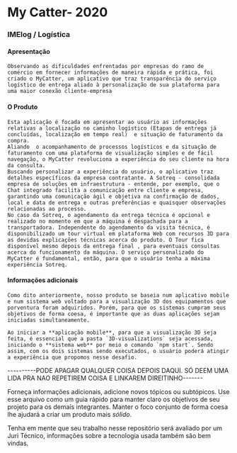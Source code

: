 # My Catter- 2020
### IMElog / Logística

#### Apresentação 

    Observando as dificuldades enfrentadas por empresas do ramo de comércio em fornecer informações de maneira rápida e prática, foi criado o MyCatter, um aplicativo que traz transparência do serviço logístico de entrega aliado à personalização de sua plataforma para uma maior conexão cliente-empresa


#### O Produto

    Esta aplicação é focada em apresentar ao usuário as informações relativas a localização no caminho logístico (Etapas de entrega já concluídas, localização em tempo real)  e situação de faturamento da compra.
    Aliando  o acompanhamento de processos logísticos e da situação de faturamento com uma plataforma de visualização simples e de fácil navegação, o MyCatter revoluciona a experiência do seu cliente na hora da consulta.
    Buscando personalizar a experiência do usuário, o aplicativo traz detalhes específicos da empresa contratante. A Sotreq - consolidada empresa de soluções em infraestrutura - entende, por exemplo, que o Chat integrado facilita a comunicação entre cliente e empresa, garantindo uma comunicação ágil e objetiva na confirmação de dados, local e data de entrega e outras preferências e quaisquer observações relacionadas ao processo.
    No caso da Sotreq, o agendamento da entrega técnica é opcional e realizado no momento em que a máquina é despachada para a transportadora. Independente do agendamento da visita técnica, é disponibilizado um tour virtual em plataforma Web com recursos 3D para as devidas explicações técnicas acerca do produto. O Tour fica disponível mesmo depois da entrega final , para eventuais consultas acerca do funcionamento da máquina. O serviço personalizado do MyCatter é fundamental, então, para que o usuário tenha a máxima experiência Sotreq.

#### Informações adicionais 

    Como dito anteriormente, nosso produto se baseia num aplicativo mobile e num sistema web voltado para a visualização 3D dos equipamentos que porventura foram adquiridos. Porém, para que os sistemas cumpram seus objetivos de forma coesa, é importante que as duas aplicações sejam iniciadas simultaneamente. 

    Ao iniciar a **aplicação mobile**, para que a visualização 3D seja feita, é essencial que a pasta `3D-visualizations` seja acessada, iniciando o **sistema web** por meio o comando `npm start`. Sendo assim, com os dois sistemas sendo executados, o usuário poderá atingir a experiência que propomos nesse desafio.

----------PODE APAGAR QUALQUER COISA DEPOIS DAQUI. SÓ DEEM UMA LIDA PRA NAO REPETIREM COISA E LINKAREM DIREITINHO-------


Forneça informações adicionais, adicione novos tópicos ou subtópicos. Use esse arquivo como um guia rápido para manter claro os objetivos de seu projeto para os demais integrantes. Manter o foco conjunto de forma coesa lhe ajudará a criar um produto mais *sólido*.

Tenha em mente que seu trabalho nesse repositório será avaliado por um Juri Técnico, informações sobre a tecnologia usada também são bem vindas. 
